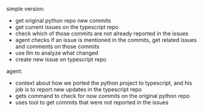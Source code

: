 simple version: 
- get original python repo new commits 
- get current issues on the typescript repo
- check which of those commits are not already reported in the issues
- agent checks if an issue is mentioned in the commits, get related issues and comments on those commits 
- use llm to analyze what changed  
- create new issue on typescript repo 

agent: 
- context about how we ported the python project to typescript, and his job is to report new updates in the typescript repo 
- gets command to check for now commits on the original python repo 
- uses tool to get commits that were not reported in the issues 


